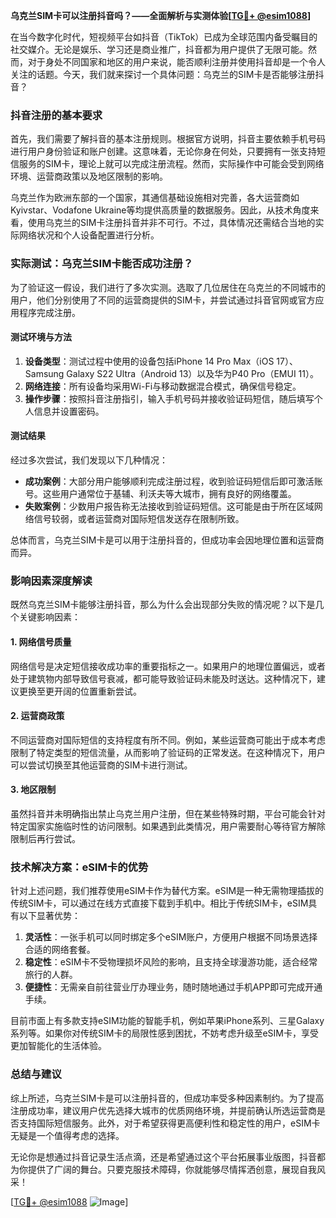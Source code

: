 **乌克兰SIM卡可以注册抖音吗？——全面解析与实测体验[[TG💪+ @esim1088](https://t.me/s/esim1088)]**

在当今数字化时代，短视频平台如抖音（TikTok）已成为全球范围内备受瞩目的社交媒介。无论是娱乐、学习还是商业推广，抖音都为用户提供了无限可能。然而，对于身处不同国家和地区的用户来说，能否顺利注册并使用抖音却是一个令人关注的话题。今天，我们就来探讨一个具体问题：乌克兰的SIM卡是否能够注册抖音？

### 抖音注册的基本要求

首先，我们需要了解抖音的基本注册规则。根据官方说明，抖音主要依赖手机号码进行用户身份验证和账户创建。这意味着，无论你身在何处，只要拥有一张支持短信服务的SIM卡，理论上就可以完成注册流程。然而，实际操作中可能会受到网络环境、运营商政策以及地区限制的影响。

乌克兰作为欧洲东部的一个国家，其通信基础设施相对完善，各大运营商如Kyivstar、Vodafone Ukraine等均提供高质量的数据服务。因此，从技术角度来看，使用乌克兰的SIM卡注册抖音并非不可行。不过，具体情况还需结合当地的实际网络状况和个人设备配置进行分析。

### 实际测试：乌克兰SIM卡能否成功注册？

为了验证这一假设，我们进行了多次实测。选取了几位居住在乌克兰的不同城市的用户，他们分别使用了不同的运营商提供的SIM卡，并尝试通过抖音官网或官方应用程序完成注册。

#### 测试环境与方法
1. **设备类型**：测试过程中使用的设备包括iPhone 14 Pro Max（iOS 17）、Samsung Galaxy S22 Ultra（Android 13）以及华为P40 Pro（EMUI 11）。
2. **网络连接**：所有设备均采用Wi-Fi与移动数据混合模式，确保信号稳定。
3. **操作步骤**：按照抖音注册指引，输入手机号码并接收验证码短信，随后填写个人信息并设置密码。

#### 测试结果
经过多次尝试，我们发现以下几种情况：
- **成功案例**：大部分用户能够顺利完成注册过程，收到验证码短信后即可激活账号。这些用户通常位于基辅、利沃夫等大城市，拥有良好的网络覆盖。
- **失败案例**：少数用户报告称无法接收到验证码短信。这可能是由于所在区域网络信号较弱，或者运营商对国际短信发送存在限制所致。

总体而言，乌克兰SIM卡是可以用于注册抖音的，但成功率会因地理位置和运营商而异。

### 影响因素深度解读

既然乌克兰SIM卡能够注册抖音，那么为什么会出现部分失败的情况呢？以下是几个关键影响因素：

#### 1. 网络信号质量
网络信号是决定短信接收成功率的重要指标之一。如果用户的地理位置偏远，或者处于建筑物内部导致信号衰减，都可能导致验证码未能及时送达。这种情况下，建议更换至更开阔的位置重新尝试。

#### 2. 运营商政策
不同运营商对国际短信的支持程度有所不同。例如，某些运营商可能出于成本考虑限制了特定类型的短信流量，从而影响了验证码的正常发送。在这种情况下，用户可以尝试切换至其他运营商的SIM卡进行测试。

#### 3. 地区限制
虽然抖音并未明确指出禁止乌克兰用户注册，但在某些特殊时期，平台可能会针对特定国家实施临时性的访问限制。如果遇到此类情况，用户需要耐心等待官方解除限制后再行尝试。

### 技术解决方案：eSIM卡的优势

针对上述问题，我们推荐使用eSIM卡作为替代方案。eSIM是一种无需物理插拔的传统SIM卡，可以通过在线方式直接下载到手机中。相比于传统SIM卡，eSIM具有以下显著优势：

1. **灵活性**：一张手机可以同时绑定多个eSIM账户，方便用户根据不同场景选择合适的网络套餐。
2. **稳定性**：eSIM卡不受物理损坏风险的影响，且支持全球漫游功能，适合经常旅行的人群。
3. **便捷性**：无需亲自前往营业厅办理业务，随时随地通过手机APP即可完成开通手续。

目前市面上有多款支持eSIM功能的智能手机，例如苹果iPhone系列、三星Galaxy系列等。如果你对传统SIM卡的局限性感到困扰，不妨考虑升级至eSIM卡，享受更加智能化的生活体验。

### 总结与建议

综上所述，乌克兰SIM卡是可以注册抖音的，但成功率受多种因素制约。为了提高注册成功率，建议用户优先选择大城市的优质网络环境，并提前确认所选运营商是否支持国际短信服务。此外，对于希望获得更高便利性和稳定性的用户，eSIM卡无疑是一个值得考虑的选择。

无论你是想通过抖音记录生活点滴，还是希望通过这个平台拓展事业版图，抖音都为你提供了广阔的舞台。只要克服技术障碍，你就能够尽情挥洒创意，展现自我风采！

[[TG💪+ @esim1088](https://t.me/s/esim1088) ![Image](https://i.postimg.cc/4NQfJmqS/Snipaste-2025-05-13-00-14-12.png)]